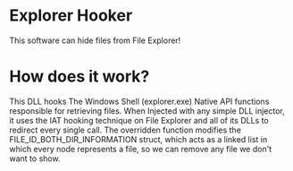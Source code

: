 # Explorer Hooker
This software can hide files from File Explorer!

# How does it work?
This DLL hooks The Windows Shell (explorer.exe) Native API functions responsible for retrieving files.
When Injected with any simple DLL injector, it uses the IAT hooking technique on File Explorer and all of its DLLs to redirect every single call.
The overridden function modifies the FILE_ID_BOTH_DIR_INFORMATION struct, which acts as a linked list in which every node represents a file, so we can remove any file we don't want to show.